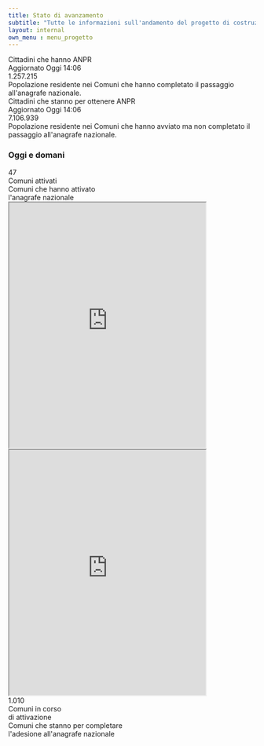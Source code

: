 ```yaml
---
title: Stato di avanzamento
subtitle: "Tutte le informazioni sull'andamento del progetto di costruzione dell'anagrafe nazionale. <br> A che punto è il tuo Comune?"
layout: internal
own_menu : menu_progetto
---
```


<div class="container ">
          <div class=" row row-eq-height statoavanzamento__numeri">
              <div class="col-md-6 " >
                  <div class="statoavanzamento__item h-100 mr-md-3 mb-3 d-flex align-items-end flex-column">
                      <div class="statoavanzamento__title mr-auto">Cittadini che hanno ANPR</div>
                      <div class="statoavanzamento__date mr-auto">Aggiornato Oggi 14:06</div>
                      <div class="mt-auto">
                      <div class="statoavanzamento__num mt-auto">1.257.215</div>
                          <div class="statoavanzamento__disclaimer ">Popolazione residente nei Comuni che hanno completato il passaggio all'anagrafe nazionale.</div>
                      </div>
                  </div>
              </div>
              <div class="col-md-6 ">
                  <div class="statoavanzamento__item h-100 ml-md-3 mb-3 d-flex align-items-end flex-column">
                      <div class="statoavanzamento__title mr-auto">Cittadini che stanno per ottenere ANPR</div>
                      <div class="statoavanzamento__date mr-auto">Aggiornato Oggi 14:06</div>
                      <div class="mt-auto">
                      <div class="statoavanzamento__num mt-auto">7.106.939</div>
                          <div class="statoavanzamento__disclaimer mt-auto">Popolazione residente nei Comuni che hanno avviato ma non completato il passaggio all'anagrafe nazionale.</div>
                      </div>
                  </div>
              </div>
          </div>
</div>
<div class="mt-2 mb-2 mt-md-3 mb-md-3">
              <h3 class="text-center statoavanzamento__oggi_domani">Oggi e domani</h3>
              <div class="statoavanzamento__maps container-fluid">
                  <div class="d-flex justify-content-center align-items-center" >
                      <div class="statoavanzamento__maps__text text-right">
                          <div class="num">47</div>
                          <div class="tit">Comuni attivati</div>
                          <div class="desc mt-5">Comuni che hanno attivato <br> l'anagrafe nazionale </div>
                      </div>
                      <div class="statoavanzamento__maps__map m-3">
                          <iframe  width="400" height="500" src="https://dashboard.teamdigitale.governo.it/public/question/ab2b5bcc-ca54-41c3-8c57-5c5f5af803f3" ></iframe>
                      </div>
                      <div class="statoavanzamento__maps__map m-3">
                        <iframe  width="400" height="500" src="https://dashboard.teamdigitale.governo.it/public/question/e0a47d31-ec11-4eed-8b3c-56679a8ef2d0" ></iframe>
                      </div>
                      <div class="statoavanzamento__maps__text text-left">
                          <div class="num">1.010</div>
                          <div class="tit">Comuni in corso <br> di attivazione</div>
                          <div class="desc">Comuni che stanno per completare <br> l'adesione all'anagrafe nazionale</div>
                      </div>
                  </div>
              </div>
              
</div>